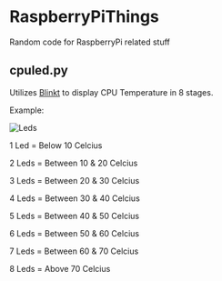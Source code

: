 # RaspberryPiThings
Random code for RaspberryPi related stuff


## cpuled.py
Utilizes [Blinkt](https://thepihut.com/products/blinkt) to display CPU Temperature in 8 stages.

Example:

![Leds](http://i.imgur.com/63E4f37.png)


1 Led = Below 10 Celcius

2 Leds = Between 10 & 20 Celcius

3 Leds = Between 20 & 30 Celcius

4 Leds = Between 30 & 40 Celcius

5 Leds = Between 40 & 50 Celcius

6 Leds = Between 50 & 60 Celcius

7 Leds = Between 60 & 70 Celcius

8 Leds = Above 70 Celcius
